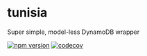 # tunisia

Super simple, model-less DynamoDB wrapper

[![npm version](https://badge.fury.io/js/%40dotvirus%2Ftunisia.svg)](https://badge.fury.io/js/%40dotvirus%2Ftunisia)
[![codecov](https://codecov.io/gh/marvin-j97/tunisia/branch/master/graph/badge.svg?token=OTGE5ASU1O)](https://codecov.io/gh/marvin-j97/tunisia)
